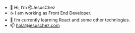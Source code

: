 - 👋 Hi, I’m @JesusChez
- ☕ I am working as Front End Developer.
- 🌱 I’m currently learning React and some other technlogies.
- 📫 hola@jesuschez.com
